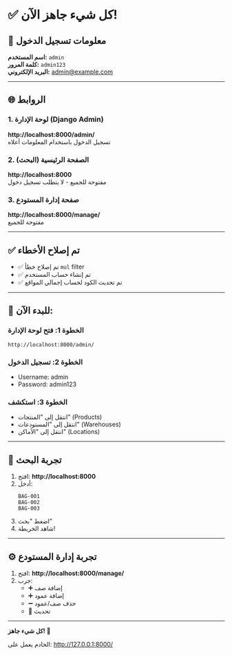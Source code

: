 # ✅ كل شيء جاهز الآن!

## 🔐 معلومات تسجيل الدخول

**اسم المستخدم:** `admin`  
**كلمة المرور:** `admin123`  
**البريد الإلكتروني:** admin@example.com

---

## 🌐 الروابط

### 1. لوحة الإدارة (Django Admin)
**http://localhost:8000/admin/**  
تسجيل الدخول باستخدام المعلومات أعلاه

### 2. الصفحة الرئيسية (البحث)
**http://localhost:8000**  
مفتوحة للجميع - لا يتطلب تسجيل دخول

### 3. صفحة إدارة المستودع
**http://localhost:8000/manage/**  
مفتوحة للجميع

---

## ✅ تم إصلاح الأخطاء

- ✅ تم إصلاح خطأ `mul` filter
- ✅ تم إنشاء حساب المستخدم
- ✅ تم تحديث الكود لحساب إجمالي المواقع

---

## 🎯 للبدء الآن:

### الخطوة 1: فتح لوحة الإدارة
```
http://localhost:8000/admin/
```

### الخطوة 2: تسجيل الدخول
- Username: admin
- Password: admin123

### الخطوة 3: استكشف
- انتقل إلى "المنتجات" (Products)
- انتقل إلى "المستودعات" (Warehouses)
- انتقل إلى "الأماكن" (Locations)

---

## 📝 تجربة البحث

1. افتح: **http://localhost:8000**
2. أدخل:
   ```
   BAG-001
   BAG-002
   BAG-003
   ```
3. اضغط "بحث"
4. شاهد الخريطة!

---

## ⚙️ تجربة إدارة المستودع

1. افتح: **http://localhost:8000/manage/**
2. جرب:
   - ➕ إضافة صف
   - ➕ إضافة عمود
   - ➖ حذف صف/عمود
   - 🔄 تحديث

---

**كل شيء جاهز! 🎉**

الخادم يعمل على: http://127.0.0.1:8000/

